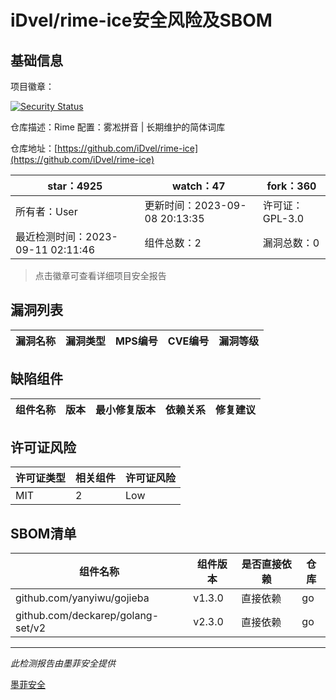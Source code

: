 # iDvel/rime-ice安全风险及SBOM

## 基础信息

项目徽章：

[![Security Status](https://www.murphysec.com/platform3/v31/badge/1700935065533202432.svg)](https://www.murphysec.com/console/report/1700935065449316352/1700935065533202432)

仓库描述：Rime 配置：雾凇拼音 | 长期维护的简体词库

仓库地址：[https://github.com/iDvel/rime-ice](https://github.com/iDvel/rime-ice)

| star：4925 | watch：47 | fork：360 |
| ----------- | -------------- | ------------ |
| 所有者：User | 更新时间：2023-09-08 20:13:35 | 许可证：GPL-3.0 |
| 最近检测时间：2023-09-11 02:11:46 | 组件总数：2 | 漏洞总数：0 |

> 点击徽章可查看详细项目安全报告



## 漏洞列表

| 漏洞名称 | 漏洞类型 | MPS编号 | CVE编号 | 漏洞等级 |
| ------- | ------ | ------- | ------ | ----- |





## 缺陷组件

| 组件名称 | 版本 | 最小修复版本 | 依赖关系 | 修复建议 |
| -------- | ---- | ------------ | -------- | -------- |





## 许可证风险

| 许可证类型 | 相关组件 | 许可证风险 |
| ---------- | -------- | ---------- |
|MIT|2|Low|




## SBOM清单

| 组件名称 | 组件版本 | 是否直接依赖 | 仓库 |
| -------- | -------- | ------------ | ---- |
|github.com/yanyiwu/gojieba|v1.3.0|直接依赖|go|
|github.com/deckarep/golang-set/v2|v2.3.0|直接依赖|go|


------

*此检测报告由墨菲安全提供*

[墨菲安全](www.murphysec.com)